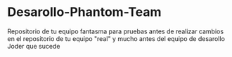 # Desarollo-Phantom-Team
Repositorio de tu equipo fantasma para pruebas antes de realizar cambios en el repositorio de tu equipo "real" y mucho antes del equipo de desarollo
Joder que sucede 
